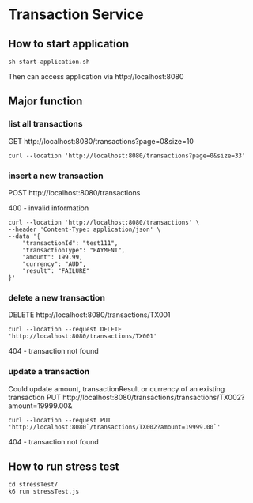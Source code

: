 # Transaction Service

## How to start application
```shell
sh start-application.sh
```
Then can access application via http://localhost:8080

## Major function
### list all transactions
GET http://localhost:8080/transactions?page=0&size=10
```shell
curl --location 'http://localhost:8080/transactions?page=0&size=33'
```

### insert a new transaction
POST http://localhost:8080/transactions

400 - invalid information

```shell
curl --location 'http://localhost:8080/transactions' \
--header 'Content-Type: application/json' \
--data '{
    "transactionId": "test111",
    "transactionType": "PAYMENT",
    "amount": 199.99,
    "currency": "AUD",
    "result": "FAILURE"
}'
```

### delete a new transaction
DELETE http://localhost:8080/transactions/TX001
```shell
curl --location --request DELETE 'http://localhost:8080/transactions/TX001' 
```
404 - transaction not found

### update a transaction
Could update amount, transactionResult or currency of an existing transaction
PUT http://localhost:8080/transactions/transactions/TX002?amount=19999.00&

```shell
curl --location --request PUT 'http://localhost:8080`/transactions/TX002?amount=19999.00`' 
```
404 - transaction not found

## How to run stress test
```shell
cd stressTest/
k6 run stressTest.js
```